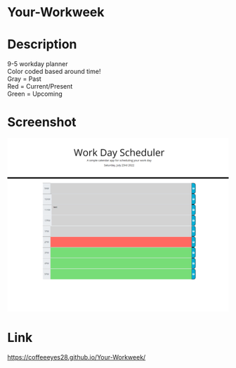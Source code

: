 # Your-Workweek


# Description
9-5 workday planner
<br>
Color coded based around time!
<br>
Gray = Past 
<br>
Red = Current/Present
<br>
Green = Upcoming 



# Screenshot

<img src ="Assets\images\workweekscreen.png">









# Link
<a href="https://coffeeeyes28.github.io/Your-Workweek/">https://coffeeeyes28.github.io/Your-Workweek/</a>